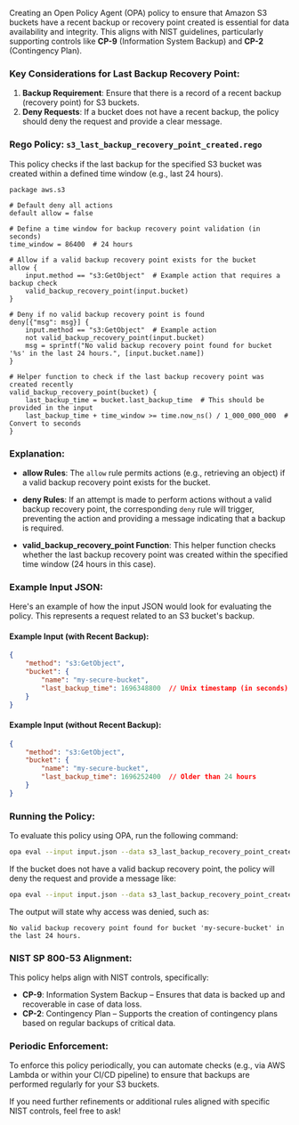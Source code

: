 Creating an Open Policy Agent (OPA) policy to ensure that Amazon S3 buckets have a recent backup or recovery point created is essential for data availability and integrity. This aligns with NIST guidelines, particularly supporting controls like **CP-9** (Information System Backup) and **CP-2** (Contingency Plan).

### Key Considerations for Last Backup Recovery Point:
1. **Backup Requirement**: Ensure that there is a record of a recent backup (recovery point) for S3 buckets.
2. **Deny Requests**: If a bucket does not have a recent backup, the policy should deny the request and provide a clear message.

### **Rego Policy: `s3_last_backup_recovery_point_created.rego`**

This policy checks if the last backup for the specified S3 bucket was created within a defined time window (e.g., last 24 hours).

```rego
package aws.s3

# Default deny all actions
default allow = false

# Define a time window for backup recovery point validation (in seconds)
time_window = 86400  # 24 hours

# Allow if a valid backup recovery point exists for the bucket
allow {
    input.method == "s3:GetObject"  # Example action that requires a backup check
    valid_backup_recovery_point(input.bucket)
}

# Deny if no valid backup recovery point is found
deny[{"msg": msg}] {
    input.method == "s3:GetObject"  # Example action
    not valid_backup_recovery_point(input.bucket)
    msg = sprintf("No valid backup recovery point found for bucket '%s' in the last 24 hours.", [input.bucket.name])
}

# Helper function to check if the last backup recovery point was created recently
valid_backup_recovery_point(bucket) {
    last_backup_time = bucket.last_backup_time  # This should be provided in the input
    last_backup_time + time_window >= time.now_ns() / 1_000_000_000  # Convert to seconds
}
```

### **Explanation:**
- **allow Rules**: The `allow` rule permits actions (e.g., retrieving an object) if a valid backup recovery point exists for the bucket.

- **deny Rules**: If an attempt is made to perform actions without a valid backup recovery point, the corresponding `deny` rule will trigger, preventing the action and providing a message indicating that a backup is required.

- **valid_backup_recovery_point Function**: This helper function checks whether the last backup recovery point was created within the specified time window (24 hours in this case).

### **Example Input JSON:**
Here's an example of how the input JSON would look for evaluating the policy. This represents a request related to an S3 bucket's backup.

#### Example Input (with Recent Backup):
```json
{
    "method": "s3:GetObject",
    "bucket": {
        "name": "my-secure-bucket",
        "last_backup_time": 1696348800  // Unix timestamp (in seconds) for when the last backup was taken
    }
}
```

#### Example Input (without Recent Backup):
```json
{
    "method": "s3:GetObject",
    "bucket": {
        "name": "my-secure-bucket",
        "last_backup_time": 1696252400  // Older than 24 hours
    }
}
```

### **Running the Policy:**
To evaluate this policy using OPA, run the following command:

```bash
opa eval --input input.json --data s3_last_backup_recovery_point_created.rego "data.aws.s3.allow"
```

If the bucket does not have a valid backup recovery point, the policy will deny the request and provide a message like:

```bash
opa eval --input input.json --data s3_last_backup_recovery_point_created.rego "data.aws.s3.deny"
```

The output will state why access was denied, such as:

```
No valid backup recovery point found for bucket 'my-secure-bucket' in the last 24 hours.
```

### **NIST SP 800-53 Alignment:**
This policy helps align with NIST controls, specifically:
- **CP-9**: Information System Backup – Ensures that data is backed up and recoverable in case of data loss.
- **CP-2**: Contingency Plan – Supports the creation of contingency plans based on regular backups of critical data.

### **Periodic Enforcement:**
To enforce this policy periodically, you can automate checks (e.g., via AWS Lambda or within your CI/CD pipeline) to ensure that backups are performed regularly for your S3 buckets.

If you need further refinements or additional rules aligned with specific NIST controls, feel free to ask!
